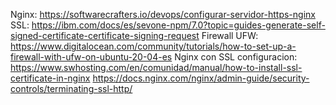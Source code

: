 Nginx: https://softwarecrafters.io/devops/configurar-servidor-https-nginx
SSL: https://ibm.com/docs/es/sevone-npm/7.0?topic=guides-generate-self-signed-certificate-certificate-signing-request
Firewall UFW: https://www.digitalocean.com/community/tutorials/how-to-set-up-a-firewall-with-ufw-on-ubuntu-20-04-es
Nginx con SSL configuracion:
https://www.swhosting.com/en/comunidad/manual/how-to-install-ssl-certificate-in-nginx
https://docs.nginx.com/nginx/admin-guide/security-controls/terminating-ssl-http/
